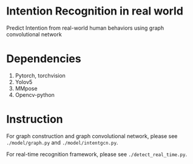 # Intention Recognition in real world

Predict Intention from real-world human behaviors using graph convolutional network

# Dependencies

1. Pytorch, torchvision
2. Yolov5
3. MMpose
4. Opencv-python

# Instruction

For graph construction and graph convolutional network, please see `./model/graph.py` and `./model/intentgcn.py`.

For real-time recognition framework, please see `./detect_real_time.py`.